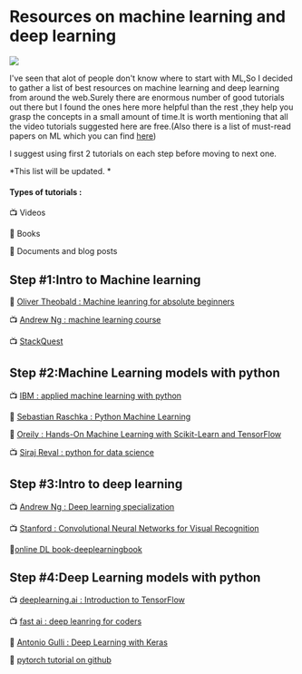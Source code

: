 # Resources on machine learning and deep learning 

![](https://cdn-images-1.medium.com/max/1200/1*UHiU9a6rxLOovcMyx4fVaA.png)

I've seen that alot of people don't know where to start with ML,So I decided to gather a list of best resources on machine learning and deep learning from around the web.Surely there are enormous number of good tutorials out there but I found the ones here more helpful than the rest ,they help you grasp the concepts in a small amount of time.It is worth mentioning that all the video tutorials suggested here are free.(Also there is a list of must-read papers on ML which you can find [here](https://github.com/Moeinh77/must-read-papers))

I suggest using first 2 tutorials on each step before moving to next one.

*This list will be updated. *

#### Types of tutorials :

:tv: Videos

:orange_book: Books

:page_facing_up: Documents and blog posts

## Step #1:Intro to Machine learning

:orange_book: [Oliver Theobald : Machine leanring for absolute beginners](https://www.amazon.com/Machine-Learning-Absolute-Beginners-Introduction-ebook/dp/B06VXKBLNG)

:tv: [Andrew Ng : machine learning course](https://www.coursera.org/learn/machine-learning)

:tv: [StackQuest](https://www.youtube.com/channel/UCtYLUTtgS3k1Fg4y5tAhLbw)

## Step #2:Machine Learning models with python

:tv: [IBM : applied machine learning with python](https://www.coursera.org/learn/machine-learning)

:orange_book: [Sebastian Raschka : Python Machine Learning](https://www.amazon.com/Python-Machine-Learning-Sebastian-Raschka/dp/1783555130)

:orange_book: [Oreily : Hands-On Machine Learning with Scikit-Learn and TensorFlow](https://www.amazon.com/Hands-Machine-Learning-Scikit-Learn-TensorFlow/dp/1491962291)

:tv: [Siraj Reval : python for data science](https://www.youtube.com/watch?v=T5pRlIbr6gg&list=PL2-dafEMk2A6QKz1mrk1uIGfHkC1zZ6UU)


## Step #3:Intro to deep learning

:tv: [Andrew Ng : Deep learning specialization](https://www.coursera.org/specializations/deep-learning)

:tv: [Stanford : Convolutional Neural Networks for Visual Recognition](https://www.youtube.com/watch?v=vT1JzLTH4G4&list=PL3FW7Lu3i5JvHM8ljYj-zLfQRF3EO8sYv)

:orange_book:[online DL book-deeplearningbook](http://www.deeplearningbook.org/)

## Step #4:Deep Learning models with python

:tv: [deeplearning.ai : Introduction to TensorFlow](https://www.coursera.org/learn/introduction-tensorflow)

:tv: [fast ai : deep leanring for coders](https://course.fast.ai/)

:orange_book: [Antonio Gulli : Deep Learning with Keras](https://www.amazon.com/Deep-Learning-Keras-Implementing-learning/dp/1787128423)

:page_facing_up: [pytorch tutorial on github](https://github.com/yunjey/pytorch-tutorial)


